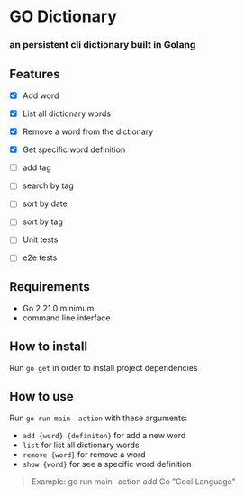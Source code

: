 # GO Dictionary
### an persistent cli dictionary built in Golang


## Features
- [X] Add word
- [X] List all dictionary words
- [X] Remove a word from the dictionary
- [X] Get specific word definition
- [ ] add tag
- [ ] search by tag
- [ ] sort by date
- [ ] sort by tag
- [ ] Unit tests
- [ ] e2e tests


## Requirements
- Go 2.21.0 minimum
- command line interface

## How to install
Run `go get` in order to install project dependencies


## How to use
Run `go run main -action` with these arguments:
-   `add {word} {definiton}` for add a new word
-   `list` for list all dictionary words
-   `remove {word}` for remove a word
-   `show {word}` for see a specific word definition

> Example: go run main -action add Go "Cool Language"
